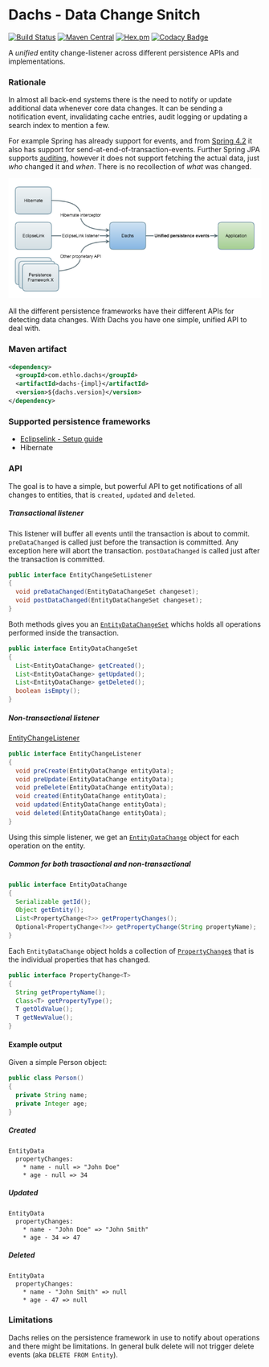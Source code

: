 # Dachs - Data Change Snitch
[![Build Status](https://travis-ci.org/ethlo/dachs.svg?branch=master)](https://travis-ci.org/ethlo/dachs)
[![Maven Central](https://img.shields.io/maven-central/v/com.ethlo.dachs/dachs.svg)](http://search.maven.org/#search%7Cga%7C1%7Cg%3A%22com.ethlo.dachs%22)
[![Hex.pm](https://img.shields.io/hexpm/l/plug.svg)](LICENSE)
[![Codacy Badge](https://api.codacy.com/project/badge/Grade/9b2a46c2ffdb4c86ad971eec64a06e8b)](https://www.codacy.com/app/ethlo/dachs?utm_source=github.com&amp;utm_medium=referral&amp;utm_content=ethlo/dachs&amp;utm_campaign=Badge_Grade)

A _unified_ entity change-listener across different persistence APIs and implementations.

### Rationale

In almost all back-end systems there is the need to notify or update additional data whenever core data changes. It can be sending a notification event, invalidating cache entries, audit logging or updating a search index to mention a few. 

For example Spring has already support for events, and from [Spring 4.2](https://spring.io/blog/2015/02/11/better-application-events-in-spring-framework-4-2#transaction-bound-events) it also has support for send-at-end-of-transaction-events. Further Spring JPA supports [auditing](http://docs.spring.io/spring-data/jpa/docs/1.5.0.RELEASE/reference/html/jpa.repositories.html#jpa.auditing), however it does not support fetching the actual data, just _who_ changed it and _when_. There is no recollection of _what_ was changed.

![Dachs flow](/resources/dachs_flow.png)

All the different persistence frameworks have their different APIs for detecting data changes. With Dachs you have one simple, unified API to deal with.

### Maven artifact

```xml
<dependency>
  <groupId>com.ethlo.dachs</groupId>
  <artifactId>dachs-{impl}</artifactId>
  <version>${dachs.version}</version>
</dependency>
```

### Supported persistence frameworks
* [Eclipselink - Setup guide](dachs-eclipselink)
* Hibernate

### API
The goal is to have a simple, but powerful API to get notifications of all changes to entities, that is `created`, `updated` and `deleted`.

##### Transactional listener

This listener will buffer all events until the transaction is about to commit. `preDataChanged` is called just before the transaction is committed. Any exception here will abort the transaction. `postDataChanged` is called just after the transaction is committed. 

```java
public interface EntityChangeSetListener
{
  void preDataChanged(EntityDataChangeSet changeset);
  void postDataChanged(EntityDataChangeSet changeset);
}
```

Both methods gives you an [`EntityDataChangeSet`](https://github.com/ethlo/dachs/blob/master/dachs-common/src/main/java/com/ethlo/dachs/EntityDataChangeSet.java) whichs holds all operations performed inside the transaction.
```java
public interface EntityDataChangeSet
{
  List<EntityDataChange> getCreated();
  List<EntityDataChange> getUpdated();
  List<EntityDataChange> getDeleted();
  boolean isEmpty();
}
```

##### Non-transactional listener

 [EntityChangeListener](https://github.com/ethlo/dachs/blob/master/dachs-common/src/main/java/com/ethlo/dachs/EntityChangeListener.java)
```java
public interface EntityChangeListener
{
  void preCreate(EntityDataChange entityData);
  void preUpdate(EntityDataChange entityData);
  void preDelete(EntityDataChange entityData);
  void created(EntityDataChange entityData);
  void updated(EntityDataChange entityData);
  void deleted(EntityDataChange entityData);
}
```

Using this simple listener, we get an [`EntityDataChange`](https://github.com/ethlo/dachs/blob/master/dachs-common/src/main/java/com/ethlo/dachs/EntityDataChange.java) object for each operation on the entity.

##### Common for both trasactional and non-transactional
```java
public interface EntityDataChange
{
  Serializable getId();
  Object getEntity();
  List<PropertyChange<?>> getPropertyChanges();
  Optional<PropertyChange<?>> getPropertyChange(String propertyName);
}
```

Each `EntityDataChange` object holds a collection of [`PropertyChange`s](https://github.com/ethlo/dachs/blob/master/dachs-common/src/main/java/com/ethlo/dachs/PropertyChange.java) that is the individual properties that has changed.

```java
public interface PropertyChange<T>
{
  String getPropertyName();
  Class<T> getPropertyType();
  T getOldValue();
  T getNewValue();
}
```
#### Example output

Given a simple Person object:

```java
public class Person()
{
  private String name;
  private Integer age;
}
```

##### Created
```
EntityData
  propertyChanges:
    * name - null => "John Doe"
    * age - null => 34
```

##### Updated
```
EntityData
  propertyChanges:
    * name - "John Doe" => "John Smith"
    * age - 34 => 47
```

##### Deleted
```
EntityData
  propertyChanges:
    * name - "John Smith" => null
    * age - 47 => null
```

### Limitations
Dachs relies on the persistence framework in use to notify about operations and there might be limitations. 
In general bulk delete will not trigger delete events (aka `DELETE FROM Entity`). 
